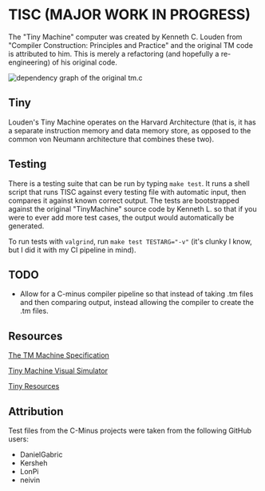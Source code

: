 # TISC    (MAJOR WORK IN PROGRESS)

The "Tiny Machine" computer was created by Kenneth C. Louden from "Compiler Construction: Principles and Practice" and the original TM code is attributed to him. This is merely a refactoring (and hopefully a re-engineering) of his original code.

![dependency graph of the original tm.c](https://i.imgur.com/L5ShNJy.png)

## Tiny

Louden's Tiny Machine operates on the Harvard Architecture (that is, it has a separate instruction memory and data memory store, as opposed to the common von Neumann architecture that combines these two).

## Testing

There is a testing suite that can be run by typing `make test`. It runs a shell script
that runs TISC against every testing file with automatic input, then compares it against
known correct output. The tests are bootstrapped against the original "TinyMachine" source
code by Kenneth L. so that if you were to ever add more test cases, the output would
automatically be generated.

To run tests with `valgrind`, run `make test TESTARG="-v"` (it's clunky I know, but
I did it with my CI pipeline in mind).

## TODO

- Allow for a C-minus compiler pipeline so that instead of taking .tm files and then
comparing output, instead allowing the compiler to create the .tm files.

## Resources

[The TM Machine Specification](https://faculty.chas.uni.edu/~wallingf/teaching/cs4550/compiler/specification-tm.html)

[Tiny Machine Visual Simulator](http://david-white.net/tmvs.html#references)

[Tiny Resources](https://github.com/ejacky/tiny)

## Attribution

Test files from the C-Minus projects were taken from the following GitHub users:

- DanielGabric
- Kersheh
- LonPi
- neivin
